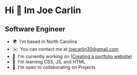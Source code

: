 Hi 👋 Im Joe Carlin
===========================

Software Engineer
----------------------------------------
*   🌍  I'm based in North Carolina
*   ✉️  You can contact me at [joecarlin30@gmail.com](mailto:joecarlin30@gmail.com)
*   🚀  I'm currently working on ([Creating a portfolio website]())
*   🧠  I'm learning CSS, JS, and HTML
*   🤝  I'm open to collaborating on Projects
